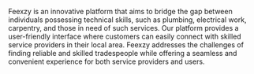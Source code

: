 Feexzy is an innovative platform that aims to bridge the gap between individuals possessing technical skills, such as plumbing, electrical work, carpentry, and those in need of such services. Our platform provides a user-friendly interface where customers can easily connect with skilled service providers in their local area. Feexzy addresses the challenges of finding reliable and skilled tradespeople while offering a seamless and convenient experience for both service providers and users.
